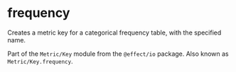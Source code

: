 # frequency

Creates a metric key for a categorical frequency table, with the specified
name.

Part of the `Metric/Key` module from the `@effect/io` package. Also known as `Metric/Key.frequency`.
